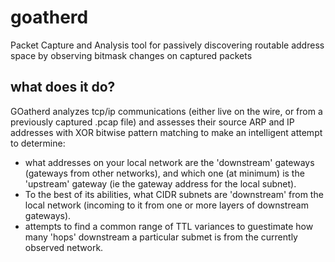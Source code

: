 # goatherd
Packet Capture and Analysis tool for passively discovering routable address space by observing bitmask changes on captured packets

## what does it do?

GOatherd analyzes tcp/ip communications (either live on the wire, or from a previously captured .pcap file) and assesses their source ARP and IP addresses with XOR bitwise pattern matching to make an intelligent attempt to determine:

* what addresses on your local network are the 'downstream' gateways (gateways from other networks), and which one (at minimum) is the 'upstream' gateway (ie the gateway address for the local subnet).
* To the best of its abilities, what CIDR subnets are 'downstream' from the local network (incoming to it from one or more layers of downstream gateways). 
* attempts to find a common range of TTL variances to guestimate how many 'hops' downstream a particular submet is from the currently observed network.
